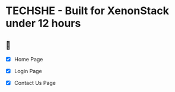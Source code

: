 # TECHSHE - Built for XenonStack under 12 hours

## 🤸
- [x] Home Page
- [x] Login Page
- [x] Contact Us Page


